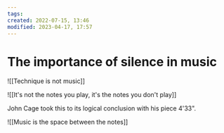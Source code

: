 ```yaml
---
tags: 
created: 2022-07-15, 13:46
modified: 2023-04-17, 17:57
---
```


# The importance of silence in music
![[Technique is not music]]

![[It's not the notes you play, it's the notes you don't play]]

John Cage took this to its logical conclusion with his piece 4'33".

![[Music is the space between the notes]]